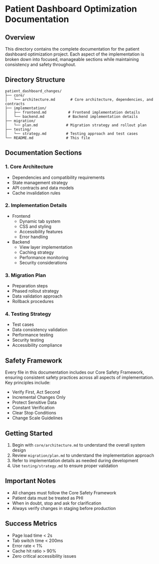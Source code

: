 # Patient Dashboard Optimization Documentation

## Overview
This directory contains the complete documentation for the patient dashboard optimization project. Each aspect of the implementation is broken down into focused, manageable sections while maintaining consistency and safety throughout.

## Directory Structure
```
patient_dashboard_changes/
├── core/
│   └── architecture.md       # Core architecture, dependencies, and contracts
├── implementation/
│   ├── frontend.md          # Frontend implementation details
│   └── backend.md           # Backend implementation details
├── migration/
│   └── plan.md             # Migration strategy and rollout plan
├── testing/
│   └── strategy.md         # Testing approach and test cases
└── README.md               # This file
```

## Documentation Sections

### 1. Core Architecture
- Dependencies and compatibility requirements
- State management strategy
- API contracts and data models
- Cache invalidation rules

### 2. Implementation Details
- Frontend
  - Dynamic tab system
  - CSS and styling
  - Accessibility features
  - Error handling
- Backend
  - View layer implementation
  - Caching strategy
  - Performance monitoring
  - Security considerations

### 3. Migration Plan
- Preparation steps
- Phased rollout strategy
- Data validation approach
- Rollback procedures

### 4. Testing Strategy
- Test cases
- Data consistency validation
- Performance testing
- Security testing
- Accessibility compliance

## Safety Framework
Every file in this documentation includes our Core Safety Framework, ensuring consistent safety practices across all aspects of implementation. Key principles include:
- Verify First, Act Second
- Incremental Changes Only
- Protect Sensitive Data
- Constant Verification
- Clear Stop Conditions
- Change Scale Guidelines

## Getting Started
1. Begin with `core/architecture.md` to understand the overall system design
2. Review `migration/plan.md` to understand the implementation approach
3. Refer to implementation details as needed during development
4. Use `testing/strategy.md` to ensure proper validation

## Important Notes
- All changes must follow the Core Safety Framework
- Patient data must be treated as PHI
- When in doubt, stop and ask for clarification
- Always verify changes in staging before production

## Success Metrics
- Page load time < 2s
- Tab switch time < 200ms
- Error rate < 1%
- Cache hit ratio > 90%
- Zero critical accessibility issues 